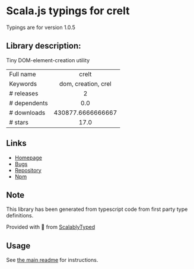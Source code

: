 
# Scala.js typings for crelt

Typings are for version 1.0.5

## Library description:
Tiny DOM-element-creation utility

|                    |                 |
| ------------------ | :-------------: |
| Full name          | crelt |
| Keywords           | dom, creation, crel |
| # releases         | 2 |
| # dependents       | 0.0 |
| # downloads        | 430877.6666666667 |
| # stars            | 17.0 |

## Links
- [Homepage](https://github.com/marijnh/crelt#readme)
- [Bugs](https://github.com/marijnh/crelt/issues)
- [Repository](https://github.com/marijnh/crelt)
- [Npm](https://www.npmjs.com/package/crelt)
    


## Note
This library has been generated from typescript code from first party type definitions.

Provided with :purple_heart: from [ScalablyTyped](https://github.com/oyvindberg/ScalablyTyped)

## Usage
See [the main readme](../../readme.md) for instructions.


